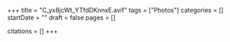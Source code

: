 +++
title = "C_yx8jcWt_YTfdDKnnxE.avif"
tags = ["Photos"]
categories = []
startDate = ""
draft = false
pages = []

citations = []
+++

